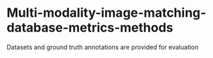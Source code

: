 # Multi-modality-image-matching-database-metrics-methods
Datasets and ground truth annotations are provided for evaluation 
